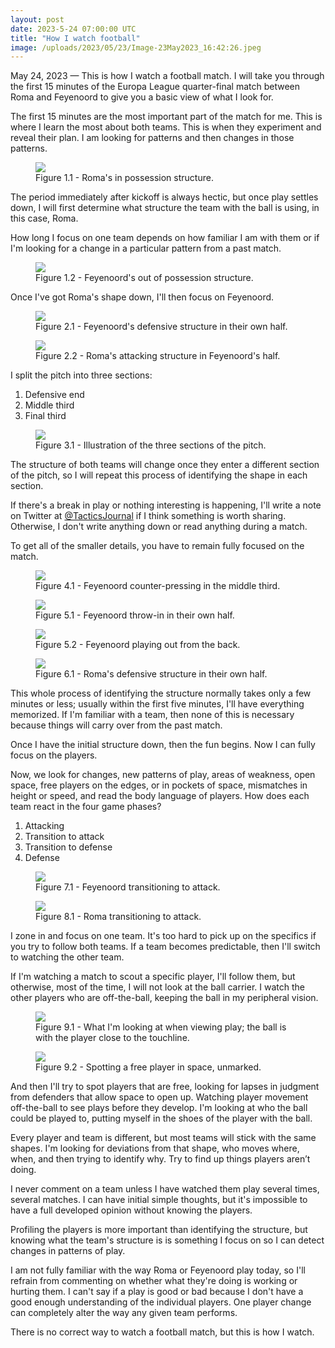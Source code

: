 ```yaml
---
layout: post
date: 2023-5-24 07:00:00 UTC
title: "How I watch football"
image: /uploads/2023/05/23/Image-23May2023_16:42:26.jpeg
---
```


May 24, 2023 — This is how I watch a football match. I will take you through the first 15 minutes of the Europa League quarter-final match between Roma and Feyenoord to give you a basic view of what I look for. 

<!---more--->

The first 15 minutes are the most important part of the match for me. This is where I learn the most about both teams. This is when they experiment and reveal their plan. I am looking for patterns and then changes in those patterns. 

<figure>
    <img src="https://tacticsjournal.com/uploads/2023/05/23/Image-23May2023_15:54:12.jpeg">
    <figcaption>Figure 1.1 - Roma's in possession structure.</figcaption>
</figure> 

The period immediately after kickoff is always hectic, but once play settles down, I will first determine what structure the team with the ball is using, in this case, Roma. 

How long I focus on one team depends on how familiar I am with them or if I'm looking for a change in a particular pattern from a past match. 

<figure>
    <img src="https://tacticsjournal.com/uploads/2023/05/23/Image-23May2023_15:54:26.jpeg">
    <figcaption>Figure 1.2 - Feyenoord's out of possession structure.</figcaption>
</figure> 

Once I've got Roma's shape down, I'll then focus on Feyenoord. 

<figure>
    <img src="https://tacticsjournal.com/uploads/2023/05/23/Image-23May2023_15:54:39.jpeg">
    <figcaption>Figure 2.1 - Feyenoord's defensive structure in their own half.</figcaption>
</figure> 

<figure>
    <img src="https://tacticsjournal.com/uploads/2023/05/23/Image-23May2023_15:54:51.jpeg">
    <figcaption>Figure 2.2 - Roma's attacking structure in Feyenoord's half.</figcaption>
</figure> 

I split the pitch into three sections: 

1. Defensive end 
2. Middle third
3. Final third 

<figure>
    <img src="https://tacticsjournal.com/uploads/2023/05/23/Image-23May2023_19:42:05.jpeg">
    <figcaption>Figure 3.1 - Illustration of the three sections of the pitch.</figcaption>
</figure> 

The structure of both teams will change once they enter a different section of the pitch, so I will repeat this process of identifying the shape in each section. 

If there's a break in play or nothing interesting is happening, I'll write a note on Twitter at [@TacticsJournal](https://twitter.com/tacticsjournal) if I think something is worth sharing. Otherwise, I don't write anything down or read anything during a match. 

To get all of the smaller details, you have to remain fully focused on the match. 

<figure>
    <img src="https://tacticsjournal.com/uploads/2023/05/23/Image-23May2023_16:41:05.jpeg">
    <figcaption>Figure 4.1 - Feyenoord counter-pressing in the middle third.</figcaption>
</figure> 

<figure>
    <img src="https://tacticsjournal.com/uploads/2023/05/23/Image-23May2023_16:42:03.jpeg">
    <figcaption>Figure 5.1 - Feyenoord throw-in in their own half.</figcaption>
</figure> 

<figure>
    <img src="https://tacticsjournal.com/uploads/2023/05/23/Image-23May2023_16:42:14.jpeg">
    <figcaption>Figure 5.2 - Feyenoord playing out from the back.</figcaption>
</figure> 

<figure>
    <img src="https://tacticsjournal.com/uploads/2023/05/23/Image-23May2023_16:41:18.jpeg">
    <figcaption>Figure 6.1 - Roma's defensive structure in their own half.</figcaption>
</figure> 

This whole process of identifying the structure normally takes only a few minutes or less; usually within the first five minutes, I'll have everything memorized. If I'm familiar with a team, then none of this is necessary because things will carry over from the past match. 

Once I have the initial structure down, then the fun begins. Now I can fully focus on the players. 

Now, we look for changes, new patterns of play, areas of weakness, open space, free players on the edges, or in pockets of space, mismatches in height or speed, and read the body language of players. How does each team react in the four game phases?

1. Attacking
2. Transition to attack 
3. Transition to defense
4. Defense 

<figure>
    <img src="https://tacticsjournal.com/uploads/2023/05/23/Image-23May2023_20:49:10.jpeg">
    <figcaption>Figure 7.1 - Feyenoord transitioning to attack.</figcaption>
</figure> 

<figure>
    <img src="https://tacticsjournal.com/uploads/2023/05/23/Image-23May2023_20:46:35.jpeg">
    <figcaption>Figure 8.1 - Roma transitioning to attack.</figcaption>
</figure> 

I zone in and focus on one team. It's too hard to pick up on the specifics if you try to follow both teams. If a team becomes predictable, then I'll switch to watching the other team. 

If I'm watching a match to scout a specific player, I'll follow them, but otherwise, most of the time, I will not look at the ball carrier. I watch the other players who are off-the-ball, keeping the ball in my peripheral vision. 

<figure>
    <img src="https://tacticsjournal.com/uploads/2023/05/23/Image-23May2023_16:42:26.jpeg">
    <figcaption>Figure 9.1 - What I'm looking at when viewing play; the ball is with the player close to the touchline.</figcaption>
</figure> 

<figure>
    <img src="https://tacticsjournal.com/uploads/2023/05/23/Image-23May2023_16:42:37.jpeg">
    <figcaption>Figure 9.2 - Spotting a free player in space, unmarked.</figcaption>
</figure> 

And then I'll try to spot players that are free, looking for lapses in judgment from defenders that allow space to open up. Watching player movement off-the-ball to see plays before they develop. I'm looking at who the ball could be played to, putting myself in the shoes of the player with the ball. 

Every player and team is different, but most teams will stick with the same shapes. I'm looking for deviations from that shape, who moves where, when, and then trying to identify why. Try to find up things players aren’t doing. 

I never comment on a team unless I have watched them play several times, several matches. I can have initial simple thoughts, but it's impossible to have a full developed opinion without knowing the players. 

Profiling the players is more important than identifying the structure, but knowing what the team's structure is is something I focus on so I can detect changes in patterns of play. 

I am not fully familiar with the way Roma or Feyenoord play today, so I'll refrain from commenting on whether what they're doing is working or hurting them. I can't say if a play is good or bad because I don't have a good enough understanding of the individual players. One player change can completely alter the way any given team performs. 

There is no correct way to watch a football match, but this is how I watch. 

